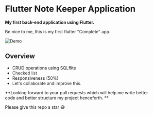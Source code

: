 # Flutter Note Keeper Application

**My first back-end application using Flutter.**

Be nice to me, this is my first flutter "Complete" app.



![Demo](/home/unknown/Desktop/demo.gif)

## Overview

- CRUD operations using SQLflite
- Checked list
- Responsiveness (50%)
- Let's collaborate and improve this. 

**Looking forward to your pull requests which will help me write better code and better structure my project henceforth. **

Please give this repo a star 😃
